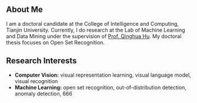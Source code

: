 
## About Me

I am a doctoral candidate at the College of Intelligence and Computing, Tianjin University. Currently, I do research at the Lab of Machine Learning and Data Mining under the supervision of [Prof. Qinghua Hu](https://cic.tju.edu.cn/faculty/huqinghua/index.html). My doctoral thesis focuses on Open Set Recognition.

## Research Interests

- **Computer Vision:** visual representation learning, visual language model, visual recognition
- **Machine Learning:** open set recognition, out-of-distribution detection, anomaly detection, 666


<!--      ## News       -->

<!--    **[Feb. 2020]** Our paper about incremental learning is accepted to CVPR 2020.    -->
<!--    **[Feb. 2020]** We will host the ACM Multimedia Asia 2020 conference in Singapore!    -->
<!--    **[Sept. 2019]** Our paper about few-shot learning is accepted to NeurIPS 2019.    -->
<!--     **[Mar. 2019]** Our paper about few-shot learning is accepted to CVPR 2019.    -->
<!-- {% include_relative _includes/publications.md %}     -->
<!--{% include_relative _includes/services.md %}    -->
<!--    6    -->

